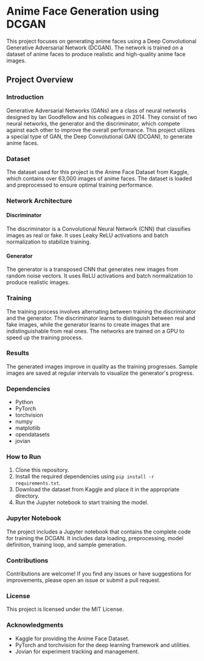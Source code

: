 # Anime Face Generation using DCGAN

This project focuses on generating anime faces using a Deep Convolutional Generative Adversarial Network (DCGAN). The network is trained on a dataset of anime faces to produce realistic and high-quality anime face images.

## Project Overview

### Introduction

Generative Adversarial Networks (GANs) are a class of neural networks designed by Ian Goodfellow and his colleagues in 2014. They consist of two neural networks, the generator and the discriminator, which compete against each other to improve the overall performance. This project utilizes a special type of GAN, the Deep Convolutional GAN (DCGAN), to generate anime faces.

### Dataset

The dataset used for this project is the Anime Face Dataset from Kaggle, which contains over 63,000 images of anime faces. The dataset is loaded and preprocessed to ensure optimal training performance.

### Network Architecture

#### Discriminator
The discriminator is a Convolutional Neural Network (CNN) that classifies images as real or fake. It uses Leaky ReLU activations and batch normalization to stabilize training.

#### Generator
The generator is a transposed CNN that generates new images from random noise vectors. It uses ReLU activations and batch normalization to produce realistic images.

### Training

The training process involves alternating between training the discriminator and the generator. The discriminator learns to distinguish between real and fake images, while the generator learns to create images that are indistinguishable from real ones. The networks are trained on a GPU to speed up the training process.

### Results

The generated images improve in quality as the training progresses. Sample images are saved at regular intervals to visualize the generator's progress.

### Dependencies

- Python
- PyTorch
- torchvision
- numpy
- matplotlib
- opendatasets
- jovian

### How to Run

1. Clone this repository.
2. Install the required dependencies using `pip install -r requirements.txt`.
3. Download the dataset from Kaggle and place it in the appropriate directory.
4. Run the Jupyter notebook to start training the model.

### Jupyter Notebook

The project includes a Jupyter notebook that contains the complete code for training the DCGAN. It includes data loading, preprocessing, model definition, training loop, and sample generation.

### Contributions

Contributions are welcome! If you find any issues or have suggestions for improvements, please open an issue or submit a pull request.

### License

This project is licensed under the MIT License.

### Acknowledgments

- Kaggle for providing the Anime Face Dataset.
- PyTorch and torchvision for the deep learning framework and utilities.
- Jovian for experiment tracking and management.


